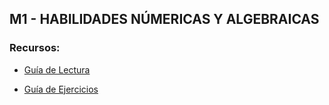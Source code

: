 ## M1 - HABILIDADES NÚMERICAS Y ALGEBRAICAS

### Recursos:

- [Guía de Lectura](https://tup.sied.utn.edu.ar/pluginfile.php/295/mod_resource/content/6/M%C3%93DULO%20I%20teor%C3%ADa.pdf)

- [Guía de Ejercicios](https://tup.sied.utn.edu.ar/pluginfile.php/2219/mod_resource/content/5/M1%20EJERCICIOS%20DE%20PR%C3%81CTICA%20Y%20REFUERZO%20DE%20HABILIDADES.pdf)
